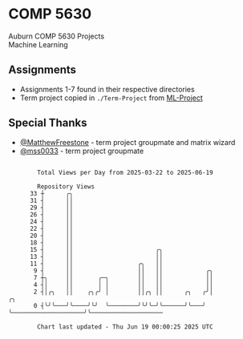 # COMP 5630
Auburn COMP 5630 Projects  
Machine Learning

## Assignments
- Assignments 1-7 found in their respective directories
- Term project copied in `./Term-Project` from [ML-Project](https://github.com/wumphlett/ML-Project)

## Special Thanks
- [@MatthewFreestone](https://github.com/MatthewFreestone) - term project groupmate and matrix wizard
- [@mss0033](https://github.com/mss0033) - term project groupmate

```

        Total Views per Day from 2025-03-22 to 2025-06-19

        Repository Views
      33 ┼      ╭╮
      31 ┤      ││
      29 ┤      ││
      26 ┤      ││
      24 ┤      ││
      22 ┤      ││
      20 ┤      ││
      18 ┤      ││
      15 ┤      ││                       ╭╮
      13 ┤      ││                       ││
      11 ┤      ││                  ╭╮   ││
       9 ┤      ││                  ││   ││            ╭╮
       7 ┼╮     ││       ╭─╮        ││   ││            ││
       4 ┤│     ││       │ │        ││   ││            ││
       2 ┤│╭╮   ││    ╭╮╭╯ │        ││╭╮ ││      ╭╮   ╭╯│                    ╭╮
       0 ┤╰╯╰───╯╰────╯╰╯  ╰────────╯╰╯╰─╯╰──────╯╰───╯ ╰────────────────────╯╰────────────────────

        Chart last updated - Thu Jun 19 00:00:25 2025 UTC
        
```
